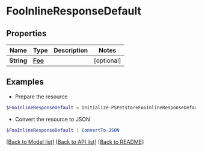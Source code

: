 # FooInlineResponseDefault
## Properties

Name | Type | Description | Notes
------------ | ------------- | ------------- | -------------
**String** | [**Foo**](Foo.md) |  | [optional] 

## Examples

- Prepare the resource
```powershell
$FooInlineResponseDefault = Initialize-PSPetstoreFooInlineResponseDefault  -String null
```

- Convert the resource to JSON
```powershell
$FooInlineResponseDefault | ConvertTo-JSON
```

[[Back to Model list]](../README.md#documentation-for-models) [[Back to API list]](../README.md#documentation-for-api-endpoints) [[Back to README]](../README.md)

